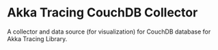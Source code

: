 # Akka Tracing CouchDB Collector
A collector and data source (for visualization) for CouchDB database for Akka Tracing Library.
